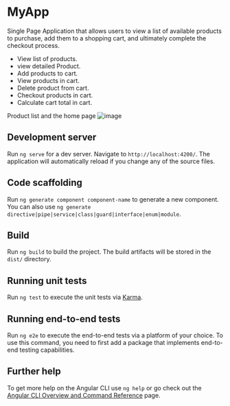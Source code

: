 # MyApp
Single Page Application that allows users to view a list of available products to purchase, add them to a shopping cart, and ultimately complete the checkout process.

- View list of products.
- view detailed Product.
- Add products to cart.
- View products in cart.
- Delete product from cart.
- Checkout products in cart.
- Calculate cart total in cart.

Product list and the home page
![image](https://user-images.githubusercontent.com/86706735/208268239-129e8440-3a1c-4511-aa9b-ba23a826ccb2.png)


## Development server

Run `ng serve` for a dev server. Navigate to `http://localhost:4200/`. The application will automatically reload if you change any of the source files.

## Code scaffolding

Run `ng generate component component-name` to generate a new component. You can also use `ng generate directive|pipe|service|class|guard|interface|enum|module`.

## Build

Run `ng build` to build the project. The build artifacts will be stored in the `dist/` directory.

## Running unit tests

Run `ng test` to execute the unit tests via [Karma](https://karma-runner.github.io).

## Running end-to-end tests

Run `ng e2e` to execute the end-to-end tests via a platform of your choice. To use this command, you need to first add a package that implements end-to-end testing capabilities.

## Further help

To get more help on the Angular CLI use `ng help` or go check out the [Angular CLI Overview and Command Reference](https://angular.io/cli) page.
